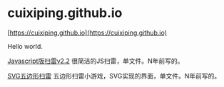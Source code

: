 cuixiping.github.io
====================

[https://cuixiping.github.io](https://cuixiping.github.io)

Hello world.


[Javascript版扫雷v2.2](https://cuixiping.github.io/demo/minesweeper-2007.html)
很简洁的JS扫雷，单文件。N年前写的。

[SVG五边形扫雷](https://cuixiping.github.io/demo/minesweeper-240.svg)
五边形扫雷小游戏，SVG实现的界面，单文件。N年前写的。



